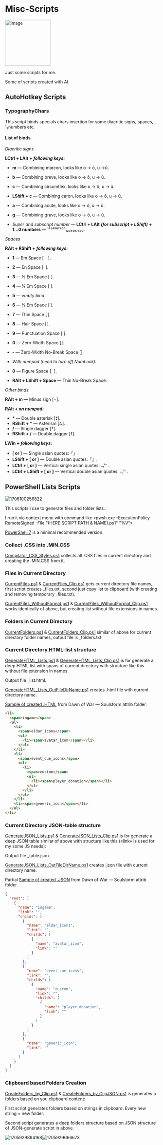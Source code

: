 # Misc-Scripts

<img src="image/README/1705983754204.png" alt="image" width="150" height="auto">

Just some scripts for me.

Some of scripts created with AI.

## AutoHotkey Scripts

### TypographyChars

This script binds specials chars insertion for some diacritic signs, spaces, ¹₂numbers etc.

#### List of binds

_Diacritic signs_

**LCtrl + LAlt +** **_following keys:_**

- **m** — Combining marcon, looks like o → ō, u →​ ū.
- **b** — Combining breve, looks like o → ŏ, u → ŭ.
- **c** — Combining circumflex, looks like o → ô, u → û.
- **LShift + c** — Combining caron, looks like o → ǒ, u → û.
- **a** — Combining acute, looks like o → ó, u → ú.
- **g** — Combining grave, looks like o → ò, u → ù.

- _Super and subscript number_ — **LCtrl + LAlt** **_(for subscript + LShift)_** **+ 1…0 numbers —** ¹²³⁴⁵⁶⁷⁸⁹⁰₁₂₃₄₅₆₇₈₉₀.

_Spaces_

**RAlt + RShift +** **_following keys:_**

- **1** — Em Space [ ].
- **2** — En Space [ ].
- **3** — ⅓ Em Space [ ].
- **4** — ¼ Em Space [ ].
- **5** — _empty bind_.
- **6** — ⅙ Em Space [ ].
- **7** — Thin Space [ ].
- **8** — Hair Space [ ].
- **9** — Punctuation Space [ ].
- **0** — Zero-Width Space [].
- **-** — Zero-Width No-Break Space [].
- _With numpad (need to turn off NumLock):_
- **0** — Figure Space [ ].

- **RAlt + LShift + Space —** Thin No-Break Space.

_Other binds_

**RAlt + m —** Minus sign [−].

**RAlt + _on numpad:_**

- **\*** — Double asterisk [⁑].
- **RShift + \*** — Asterism [⁂].
- **/** — Single dagger [†].
- **RShift + /** — Double dagger [‡].

**LWin +** **_following keys:_**

- **[ or ]** — Single asian quotes:「」.
- **LShift + [ or ]** — Double asian quotes:『』.
- **LCtrl + [ or ]** — Vertical single asian quotes:﹁﹂.
- **LCtrl + LShift + [ or ]** — Vertical double asian quotes:﹃﹄.

## PowerShell Lists Scripts

![1706100256822](image/README/1706100256822.png)

This scripts I use to generate files and folder lists.

I run it via context menu with command like «pwsh.exe -ExecutionPolicy RemoteSigned -File "(HERE SCRIPT PATH & NAME).ps1" "%V"»

[PowerShell 7](https://github.com/PowerShell/PowerShell) is a minimal recommended version.

### Collect .CSS into .MIN.CSS

[Compilator_CSS_Styles.ps1](https://github.com/DemerNkardaz/Misc-Scripts/blob/main/PowerShell/Compilator_CSS_Styles.ps1) collects all .CSS files in current directory and creating the .MIN.CSS from it.

### Files in Current Directory

[CurrentFiles.ps1](https://github.com/DemerNkardaz/Misc-Scripts/blob/main/PowerShell/CurrentFiles.ps1) & [CurrentFiles_Clip.ps1](https://github.com/DemerNkardaz/Misc-Scripts/blob/main/PowerShell/CurrentFiles_Clip.ps1) gets current directory file names, first script creates \_files.txt, second just copy list to clipboard (with creating and removing temporary \_files.txt).

[CurrentFiles_WithoutFormat.ps1](https://github.com/DemerNkardaz/Misc-Scripts/blob/main/PowerShell/CurrentFiles_WithoutFormat.ps1) & [CurrentFiles_WithoutFormat_Clip.ps1](https://github.com/DemerNkardaz/Misc-Scripts/blob/main/PowerShell/CurrentFiles_WithoutFormat_Clip.ps1) works identically of above, but creating list without file extensions in names.

### Folders in Current Directory

[CurrentFolders.ps1](https://github.com/DemerNkardaz/Misc-Scripts/blob/main/PowerShell/CurrentFolders.ps1) & [CurrentFolders_Clip.ps1](https://github.com/DemerNkardaz/Misc-Scripts/blob/main/PowerShell/CurrentFolders_Clip.ps1) similar of above for current directory folder names, output file is \_folders.txt.

### Current Directory HTML-list structure

[GenerateHTML_Lists.ps1](https://github.com/DemerNkardaz/Misc-Scripts/blob/main/PowerShell/GenerateHTML_Lists.ps1) & [GenerateHTML_Lists_Clip.ps1](https://github.com/DemerNkardaz/Misc-Scripts/blob/main/PowerShell/GenerateHTML_Lists_Clip.ps1) is for generate a deep HTML list with spans of current directory with structure like this without file extension in names:

Output file \_list.html.

[GenerateHTML_Lists_OutFileDirName.ps1](https://github.com/DemerNkardaz/Misc-Scripts/blob/main/PowerShell/GenerateHTML_Lists_OutFileDirName.ps1) creates .html file with current directory name.

[Sample of created .HTML](https://gist.github.com/DemerNkardaz/740b68b522aa1b0cff3a37c4c9f496d1) from Dawn of War — Soulstorm attrib folder.

```html
<li>
  <span>ingame</span>
  <ul>
    <li>
      <span>eldar_icons</span>
      <ul>
        <li><span>avatar_icon</span></li>
      </ul>
    </li>
    <li>
      <span>event_cue_icons</span>
      <ul>
        <li>
          <span>custom</span>
          <ul>
            <li><span>player_donation</span></li>
          </ul>
        </li>
      </ul>
    </li>
    <li><span>generic_icon</span></li>
  </ul>
</li>
```

### Current Directory JSON-table structure

[GenerateJSON_Lists.ps1](https://github.com/DemerNkardaz/Misc-Scripts/blob/main/PowerShell/GenerateJSON_Lists.ps1) & [GenerateJSON_Lists_Clip.ps1](https://github.com/DemerNkardaz/Misc-Scripts/blob/main/PowerShell/GenerateJSON_Lists_Clip.ps1) is for generate a deep JSON table similar of above with structure like this («link» is used for my some JS needs):

Output file \_table.json.

[GenerateJSON_Lists_OutFileDirName.ps1](https://github.com/DemerNkardaz/Misc-Scripts/blob/main/PowerShell/GenerateJSON_Lists_OutFileDirName.ps1) creates .json file with current directory name.

Partial [Sample of created .JSON](https://gist.github.com/DemerNkardaz/8d886bc88743c2bc2e841e83bc85279b) from Dawn of War — Soulstorm attrib folder.

```json
{
  "root": [
    {
      "name": "ingame",
      "link": "",
      "childs": [
        {
          "name": "eldar_icons",
          "link": "",
          "childs": [
            {
              "name": "avatar_icon",
              "link": ""
            }
          ]
        },
        {
          "name": "event_cue_icons",
          "link": "",
          "childs": [
            {
              "name": "custom",
              "link": "",
              "childs": [
                {
                  "name": "player_donation",
                  "link": ""
                }
              ]
            }
          ]
        },
        {
          "name": "generic_icon",
          "link": ""
        }
      ]
    }
  ]
}
```

### Clipboard based Folders Creation

[CreateFolders_by_Clip.ps1](https://github.com/DemerNkardaz/Misc-Scripts/blob/main/PowerShell/CreateFolders_by_Clip.ps1) & [CreateFolders_by_ClipJSON.ps1](https://github.com/DemerNkardaz/Misc-Scripts/blob/main/PowerShell/CreateFolders_by_ClipJSON.ps1) is generates a folders based on you clipboard content:

First script generates folders based on strings in clipboard. Every new string = new folder.

Second script generates a deep folders structure based on JSON structure of JSON-generate script in above.

![1705929894168](image/README/1705929894168.png)![1705929666673](image/README/1705929666673.png)
